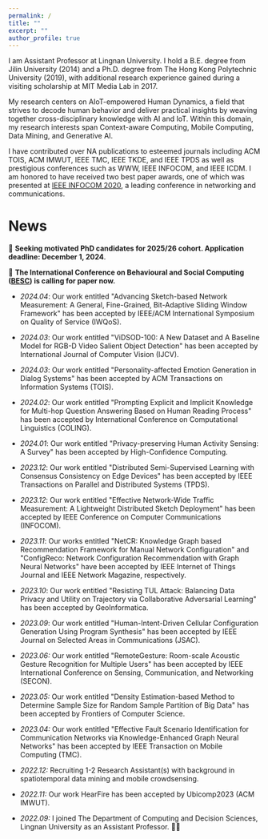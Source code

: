 ```yaml
---
permalink: /
title: ""
excerpt: ""
author_profile: true
---
```


<!-- <span class='anchor' id='about-me'></span> -->
I am Assistant Professor at Lingnan University. 
I hold a B.E. degree from Jilin University (2014) and a Ph.D. degree from The Hong Kong Polytechnic University (2019), with additional research experience gained during a visiting scholarship at MIT Media Lab in 2017.

My research centers on AIoT-empowered Human Dynamics, a field that strives to decode human behavior and deliver practical insights by weaving together cross-disciplinary knowledge with AI and IoT. Within this domain, my research interests span Context-aware Computing, Mobile Computing, Data Mining, and Generative AI.

I have contributed over <span id='num_total'>NA</span> publications to esteemed journals including ACM TOIS, ACM IMWUT, IEEE TMC, IEEE TKDE, and IEEE TPDS as well as prestigious conferences such as WWW, IEEE INFOCOM, and IEEE ICDM.
I am honored to have received two best paper awards, one of which was presented at <a href="#wang_push_2020" class="inpageurl">IEEE INFOCOM 2020</a>, a leading conference in networking and communications.

# News
<!-- - 📌 **Recruiting Postdoctoral Fellows in mobile computing or data mining.**  -->
📌 **Seeking motivated PhD candidates for 2025/26 cohort.
Application deadline: December 1, 2024**.

📌 **The International Conference on Behavioural and Social Computing ([BESC](http://besc-conf.org/2024/)) is calling for paper now.**

- *2024.04*: Our work entitled "Advancing Sketch-based Network Measurement: A General, Fine-Grained, Bit-Adaptive Sliding Window Framework" has been accepted by IEEE/ACM International Symposium on Quality of Service (IWQoS).
- *2024.03*: Our work entitled "ViDSOD-100: A New Dataset and A Baseline Model for RGB-D Video Salient Object Detection" has been accepted by International Journal of Computer Vision (IJCV).
- *2024.03*: Our work entitled "Personality-affected Emotion Generation in Dialog Systems" has been accepted by ACM Transactions on Information Systems (TOIS).
- *2024.02*: Our work entitled "Prompting Explicit and Implicit Knowledge for Multi-hop Question Answering Based on Human Reading Process" has been accepted by International Conference on Computational Linguistics (COLING).
- *2024.01*: Our work entitled "Privacy-preserving Human Activity Sensing: A Survey" has been accepted by High-Confidence Computing.

- *2023.12*: Our work entitled "Distributed Semi-Supervised Learning with Consensus Consistency on Edge Devices" has been accepted by IEEE Transactions on Parallel and Distributed Systems (TPDS).
- *2023.12*: Our work entitled "Effective Network-Wide Traffic Measurement: A Lightweight Distributed Sketch Deployment" has been accepted by IEEE Conference on Computer Communications (INFOCOM).
- *2023.11*: Our works entitled "NetCR: Knowledge Graph based Recommendation Framework for Manual Network Configuration" and "ConfigReco: Network Configuration Recommendation with Graph Neural Networks" have been accepted by IEEE Internet of Things Journal and IEEE Network Magazine, respectively.
- *2023.10*: Our work entitled "Resisting TUL Attack: Balancing Data Privacy and Utility on Trajectory via Collaborative Adversarial Learning" has been accepted by GeoInformatica.
- *2023.09*: Our work entitled "Human-Intent-Driven Cellular Configuration Generation Using Program Synthesis" has been accepted by IEEE Journal on Selected Areas in Communications (JSAC). 
- *2023.06:* Our work entitled "RemoteGesture: Room-scale Acoustic Gesture Recognition for Multiple Users" has been accepted by IEEE International Conference on Sensing, Communication, and Networking (SECON).
- *2023.05:* Our work entitled "Density Estimation-based Method to Determine Sample Size for Random Sample Partition of Big Data" has been accepted by Frontiers of Computer Science.
- *2023.04:* Our work entitled "Effective Fault Scenario Identification for Communication Networks via Knowledge-Enhanced Graph Neural Networks" has been accepted by IEEE Transaction on Mobile Computing (TMC).
- *2022.12:* Recruiting 1-2 Research Assistant(s) with background in spatiotemporal data mining and mobile crowdsensing. 
- *2022.11:* Our work HearFire has been accepted by Ubicomp2023 (ACM IMWUT).
<!-- - *2022.09:* Recruiting Ph.D. students with high research potential under [Hong Kong PhD Fellowship Scheme (HKPFS)](https://cerg1.ugc.edu.hk/hkpfs/index.html). Feel free to drop me an email if you are interested. -->
- *2022.09:* I joined The Department of Computing and Decision Sciences, Lingnan University as an Assistant Professor. 🎉🎉  


